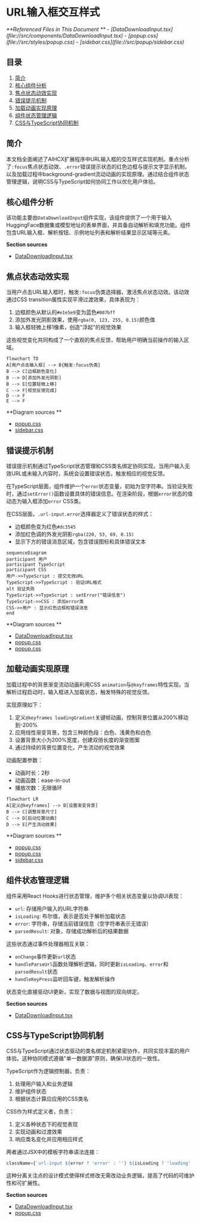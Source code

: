 # URL输入框交互样式

<cite>
**Referenced Files in This Document **   
- [DataDownloadInput.tsx](file://src/components/DataDownloadInput.tsx)
- [popup.css](file://src/styles/popup.css)
- [sidebar.css](file://src/popup/sidebar.css)
</cite>

## 目录
1. [简介](#简介)
2. [核心组件分析](#核心组件分析)
3. [焦点状态动效实现](#焦点状态动效实现)
4. [错误提示机制](#错误提示机制)
5. [加载动画实现原理](#加载动画实现原理)
6. [组件状态管理逻辑](#组件状态管理逻辑)
7. [CSS与TypeScript协同机制](#css与typescript协同机制)

## 简介
本文档全面阐述了AIHCX扩展程序中URL输入框的交互样式实现机制。重点分析了`:focus`焦点状态动效、`.error`错误提示状态的红色边框与提示文字显示机制，以及加载过程中background-gradient流动动画的实现原理。通过结合组件状态管理逻辑，说明CSS与TypeScript如何协同工作以优化用户体验。

## 核心组件分析

该功能主要由`DataDownloadInput`组件实现，该组件提供了一个用于输入HuggingFace数据集或模型地址的表单界面，并具备自动解析和填充功能。组件包含URL输入框、解析按钮、示例地址列表和解析结果显示区域等元素。

**Section sources**
- [DataDownloadInput.tsx](file://src/components/DataDownloadInput.tsx#L19-L366)

## 焦点状态动效实现

当用户点击URL输入框时，触发`:focus`伪类选择器，激活焦点状态动效。该动效通过CSS transition属性实现平滑过渡效果，具体表现为：

1. 边框颜色从默认的`#e1e5e9`变为蓝色`#007bff`
2. 添加外发光阴影效果，使用`rgba(0, 123, 255, 0.15)`颜色值
3. 输入框轻微上移1像素，创造"浮起"的视觉效果

这些视觉变化共同构成了一个直观的焦点反馈，帮助用户明确当前操作的输入区域。

```mermaid
flowchart TD
A[用户点击输入框] --> B{触发:focus伪类}
B --> C[边框颜色变化]
B --> D[添加外发光阴影]
B --> E[位置轻微上移]
C --> F[视觉反馈完成]
D --> F
E --> F
```

**Diagram sources **
- [popup.css](file://src/styles/popup.css#L80-L85)
- [sidebar.css](file://src/popup/sidebar.css#L100-L105)

## 错误提示机制

错误提示机制通过TypeScript状态管理和CSS类名绑定协同实现。当用户输入无效URL或未输入内容时，系统会设置错误状态，触发相应的视觉反馈。

在TypeScript层面，组件维护一个`error`状态变量，初始为空字符串。当验证失败时，通过`setError()`函数设置具体的错误信息。在渲染阶段，根据`error`状态的值动态为输入框添加`error` CSS类。

在CSS层面，`.url-input.error`选择器定义了错误状态的样式：
- 边框颜色变为红色`#dc3545`
- 添加红色调的外发光阴影`rgba(220, 53, 69, 0.15)`
- 显示下方的错误消息区域，包含错误图标和具体错误文本

```mermaid
sequenceDiagram
participant 用户
participant TypeScript
participant CSS
用户->>TypeScript : 提交无效URL
TypeScript->>TypeScript : 验证URL格式
alt 验证失败
TypeScript->>TypeScript : setError("错误信息")
TypeScript->>CSS : 添加error类
CSS->>用户 : 显示红色边框和错误消息
end
```

**Diagram sources **
- [DataDownloadInput.tsx](file://src/components/DataDownloadInput.tsx#L158-L164)
- [popup.css](file://src/styles/popup.css#L86-L88)
- [popup.css](file://src/styles/popup.css#L150-L157)

## 加载动画实现原理

加载过程中的背景渐变流动动画利用CSS `animation`与`@keyframes`特性实现。当解析过程启动时，输入框进入加载状态，触发特殊的视觉反馈。

实现原理如下：
1. 定义`@keyframes loadingGradient`关键帧动画，控制背景位置从200%移动到-200%
2. 应用线性渐变背景，包含三种颜色段：白色、浅黄色和白色
3. 设置背景大小为200%宽度，创建双倍长度的渐变图案
4. 通过持续的背景位置变化，产生流动的视觉效果

动画配置参数：
- 动画时长：2秒
- 动画函数：ease-in-out
- 播放次数：无限循环

```mermaid
flowchart LR
A[定义@keyframes] --> B[设置渐变背景]
B --> C[调整背景尺寸]
C --> D[启动位置动画]
D --> E[产生流动效果]
```

**Diagram sources **
- [popup.css](file://src/styles/popup.css#L89-L97)
- [popup.css](file://src/styles/popup.css#L140-L145)
- [sidebar.css](file://src/popup/sidebar.css#L106-L111)

## 组件状态管理逻辑

组件采用React Hooks进行状态管理，维护多个相关状态变量以协调UI表现：

- `url`: 存储用户输入的URL字符串
- `isLoading`: 布尔值，表示是否处于解析加载状态
- `error`: 字符串，存储当前错误信息（空字符串表示无错误）
- `parsedResult`: 对象，存储成功解析后的结果数据

这些状态通过事件处理器相互关联：
- `onChange`事件更新`url`状态
- `handleParseUrl`函数处理解析逻辑，同时更新`isLoading`、`error`和`parsedResult`状态
- `handleKeyPress`监听回车键，触发解析操作

状态变化直接驱动UI更新，实现了数据与视图的双向绑定。

**Section sources**
- [DataDownloadInput.tsx](file://src/components/DataDownloadInput.tsx#L22-L36)

## CSS与TypeScript协同机制

CSS与TypeScript通过状态驱动的类名绑定机制紧密协作，共同实现丰富的用户体验。这种协同模式遵循"单一数据源"原则，确保UI状态的一致性。

TypeScript作为逻辑控制器，负责：
1. 处理用户输入和业务逻辑
2. 维护组件状态
3. 根据状态计算应应用的CSS类名

CSS作为样式定义者，负责：
1. 定义各种状态下的视觉表现
2. 实现动画和过渡效果
3. 响应类名变化并应用相应样式

两者通过JSX中的模板字符串语法连接：
```jsx
className={`url-input ${error ? 'error' : ''} ${isLoading ? 'loading' : ''}`}
```

这种分离关注点的设计模式使得样式修改无需改动业务逻辑，提高了代码的可维护性和可扩展性。

**Section sources**
- [DataDownloadInput.tsx](file://src/components/DataDownloadInput.tsx#L224)
- [popup.css](file://src/styles/popup.css#L79-L97)